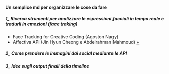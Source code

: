 #### Un semplice md per organizzare le cose da fare     
##### 1_ Ricerca strumenti per analizzare le espressioni facciali in tempo reale e tradurli in emozioni (face traking)    
- Face Tracking for Creative Coding (Agoston Nagy)
- Affectiva API (Jin Hyun Cheong e Abdelrahman Mahmoud) [+](https://jsfiddle.net/affectiva/opyh5e8d/show/)

##### 2_ Come prendere le immagini dai social mediante le API     
##### 3_ Idee sugli output finali della timeline     

